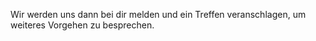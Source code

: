 Wir werden uns dann bei dir melden und ein Treffen veranschlagen, um weiteres Vorgehen zu besprechen.
